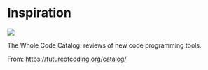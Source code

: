 # Inspiration

![](https://db-feed.s3.amazonaws.com/legacy/Screen_Shot_2019_09_11_at_7_26_58_PM-1568244518239.png)

The Whole Code Catalog: reviews of new code programming tools.

From: https://futureofcoding.org/catalog/